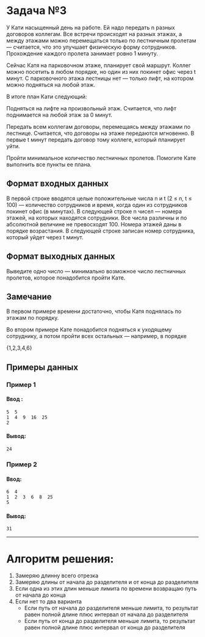 # Задача №3

У Кати насыщенный день на работе. Ей надо передать n разных договоров коллегам.
Все встречи происходят на разных этажах, а между этажами можно перемещаться только
по лестничным пролетам — считается, что это улучшает физическую форму сотрудников.
Прохождение каждого пролета занимает ровно 1 минуту.

Сейчас Катя на парковочном этаже, планирует свой маршрут.
Коллег можно посетить в любом порядке, но один из них покинет офис через t минут.
С парковочного этажа лестницы нет — только лифт, на котором можно подняться на любой этаж.

В итоге план Кати следующий:

Подняться на лифте на произвольный этаж. Считается, что лифт поднимается на любой этаж за 0 минут.

Передать всем коллегам договоры, перемещаясь между этажами по лестнице.
Считается, что договоры на этаже передаются мгновенно.
В первые t минут передать договор тому коллеге, который планирует уйти.

Пройти минимальное количество лестничных пролетов.
Помогите Кате выполнить все пункты ее плана.



## Формат входных данных

В первой строке вводятся целые положительные числа n и t (2 ≤ n, t ≤ 100) 
— количество сотрудников и время, когда один из сотрудников покинет офис (в минутах).
В следующей строке n чисел — номера этажей, на которых находятся сотрудники.
Все числа различны и по абсолютной величине не превосходят 100.
Номера этажей даны в порядке возрастания.
В следующей строке записан номер сотрудника, который уйдет через t минут.



## Формат выходных данных

Выведите одно число — минимально возможное число лестничных пролетов, которое понадобится пройти Кате.

## Замечание

В первом примере времени достаточно, чтобы Катя поднялась по этажам по порядку.

Во втором примере Кате понадобится подняться к уходящему сотруднику, а потом пройти всех остальных — например, в порядке ﻿

{1,2,3,4,6}

## Примеры данных

### Пример 1

#### Ввод : 
    5  5
    1  4  9  16  25
    2   

#### Вывод:  
    24

### Пример 2

#### Ввод:
    6  4
    1  2  3  6  8  25
    5   
#### Вывод:
    31

---

# Алгоритм решения:


1. Замеряю длинну всего отрезка
2. Замеряю длины от начала до разделителя и от конца до разделителя
3. Если одна из этих длин меньше лимита по времени возвращаю путь от начала до конца
4. Если нет то два варианта 
   * Если путь от начала до разделителя меньше лимита, то результат равен полной длине плюс интервал от начала до разделителя
   * Если путь от конца до разделителя меньше лимита, то результат равен полной длине плюс интервал от конца до разделителя


